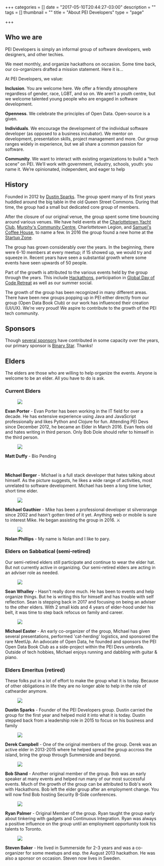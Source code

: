+++
categories = []
date = "2017-05-10T20:44:27-03:00"
description = ""
tags = []
thumbnail = ""
title = "About PEI Developers"
type = "page"

+++
## Who we are

PEI Developers is simply an informal group of software developers, web designers, and other techies.

We meet monthly, and organize hackathons on occasion. Some time back, our co-organizers drafted a mission statement. Here it is…

At PEI Developers, we value:

**Inclusion**. You are welcome here. We offer a friendly atmosphere regardless of gender, race, LGBT, and so on. We aren’t a youth centre, but we welcome talented young people who are engaged in software development.

**Openness**. We celebrate the principles of Open Data. Open-source is a given.

**Individuals**. We encourage the development of the individual software developer (as opposed to a business incubator). We mentor on development, presentation skills, project management and more. Our group ranges widely in experience, but we all share a common passion for software.

**Community**.  We want to interact with existing organizations to build a “tech scene” on PEI. We’ll work with government, industry, schools, youth: you name it. We’re opinionated, independent, and eager to help

## History

Founded in 2012 by [Dustin Sparks](https://twitter.com/dustin_sparks). The group spent many of its first years huddled around the big table in the old Queen Street Commons. During that time, the group had a small but dedicated core group of members.

After the closure of our original venue, the group spent some time bouncing around various venues. We have held events at the [Charlottetown Yacht Club](http://www.cyc.pe.ca/), [Murphy's Community Centre](https://www.murphyscommunitycentre.com/), Charlottetown Legion, and [Samuel's Coffee House](https://samuelscoffeehouse.ca/), to name a few. In 2016 the group found a new home at the [Startup Zone](https://startupzone.ca/).

The group has grown considerably over the years. In the beginning, there were 6-10 members at every meetup; if 15 showed up, we would try and squeeze in. Recent years have seen a substantial growth where some events have seen upwards of 50 people.

Part of the growth is attributed to the various events held by the group through the years. This include [Hackathons](http://bit.ly/2sIZITO), participation in [Global Day of Code Retreat](http://bit.ly/2sIZITO) as well as our summer social.

The growth of the group has been recognized in many different areas. There have been new groups popping up in PEI either directly from our group (Open Data Book Club) or our work has influenced their creation (UI/UX). We're very proud! We aspire to contribute to the growth of the PEI tech community.

## Sponsors

Though [several sponsors](https://github.com/peidevs/Event_Resources/blob/master/MeetUps.csv) have contributed in some capacity over the years, our primary sponsor is [Binary Star](http://www.binarystar.biz/). Thanks!

## Elders

The elders are those who are willing to help organize the events. Anyone is welcome to be an elder. All you have to do is ask.

### Current Elders

<article class="loop__item post clearfix">
<figure class="loop__thumbnail">
<img src="https://secure.meetupstatic.com/photos/member/d/8/6/0/member_163435392.jpeg"> 
</figure>
<div class="loop__content clearfix">
<strong>Evan Porter</strong> - Evan Porter has been working in the IT field for over a decade. He has extensive experience using Java and JavaScript professionally and likes Python and Clojure for fun. Attending PEI Devs since December 2012, he became an Elder in March 2016. Evan feels old and hates writing in third person. Only Bob Dole should refer to himself in the third person.
</div>
</article>

<article class="loop__item post clearfix">
<figure class="loop__thumbnail">
<img src="https://secure.meetupstatic.com/photos/member/2/5/8/2/member_162429602.jpeg"> 
</figure>
<div class="loop__content clearfix">
<strong>Matt Duffy</strong> - Bio Pending
</div>
</article>

<article class="loop__item post clearfix">
<figure class="loop__thumbnail">
<br />
</figure>
<div class="loop__content clearfix">
<strong>Michael Berger</strong> - Michael is a full stack developer that hates talking about himself. As the picture suggests, he likes a wide range of activities, most unrelated to software development. Michael has been a long time lurker, short time elder.
</div>
</article>

<article class="loop__item post clearfix">
<figure class="loop__thumbnail">
<img src="https://secure.meetupstatic.com/photos/member/1/0/9/9/member_246964249.jpeg"> 
</figure>
<div class="loop__content clearfix">
<strong>Michael Gauthier</strong> - Mike has been a professional developer st silverorange since 2002 and hasn't gotten tired of it yet. Anything web or mobile is sure to interest Mike. He began assisting the group in 2016. ⚔
</div>
</article>

<article class="loop__item post clearfix">
<figure class="loop__thumbnail">
<img src="https://secure.meetupstatic.com/photos/member/8/2/8/5/member_263913413.jpeg"> 
</figure>
<div class="loop__content clearfix">
<strong>Nolan Phillips</strong> - My name is Nolan and I like to pary.
</div>
</article>

### Elders on Sabbatical (semi-retired)

Our semi-retired elders still participate and continue to wear the elder hat. But not currently active in organizing. Our semi-retired elders are acting in an adviser role as needed.

<article class="loop__item post clearfix">
<figure class="loop__thumbnail">
<img src="https://secure.meetupstatic.com/photos/member/c/7/e/4/member_159531172.jpeg"> 
</figure>
<div class="loop__content clearfix">
<strong>Sean Whalley</strong> - Hasn't really done much. He has been to events and help organize things. But he is writing this for himself and has trouble with self reflection. Sean is stepping back in 2017 and focusing on being an adviser to the other elders. With 2 small kids and 4 years of elder-hood under his belt, it was time to step back refocus on family and career.
</div>
</article>

<article class="loop__item post clearfix">
<figure class="loop__thumbnail">
<img src="https://secure.meetupstatic.com/photos/member/4/b/c/0/member_156379392.jpeg"> 
</figure>
<div class="loop__content clearfix">
<strong>Michael Easter</strong> - An early co-organizer of the group, Michael has given several presentations, performed 'cat-herding' logistics, and sponsored the rare MeetUp. An advocate of Open Data, he founded and sponsors the PEI Open Data Book Club as a side-project within the PEI Devs umbrella. Outside of tech hobbies, Michael enjoys running and dabbling with guitar &amp; piano.
</div>
</article>

### Elders Emeritus (retired)

These folks put in a lot of effort to make the group what it is today. Because of other obligations in life they are no longer able to help in the role of cathearder anymore.

<article class="loop__item post clearfix">
<figure class="loop__thumbnail">
<img src="https://secure.meetupstatic.com/photos/member/4/0/e/4/member_46456612.jpeg"> 
</figure>
<div class="loop__content clearfix">
<strong>Dustin Sparks</strong> - Founder of the PEI Developers group. Dustin carried the group for the first year and helped mold it into what it is today. Dustin stepped back from a leadership role in 2015 to focus on his business and family
</div>
</article>

<article class="loop__item post clearfix">
<figure class="loop__thumbnail">
<img src="https://secure.meetupstatic.com/photos/member/b/a/7/e/member_163727742.jpeg"> 
</figure>
<div class="loop__content clearfix">
<strong>Derek Campbell</strong> - One of the original members of the group. Derek was an active elder in 2013-2015 where he helped spread the group accross the island, bring the group through Summerside and beyond. 
</div>
</article>

<article class="loop__item post clearfix">
<figure class="loop__thumbnail">
<img src="https://secure.meetupstatic.com/photos/member/a/b/1/a/member_89983802.jpeg"> 
</figure>
<div class="loop__content clearfix">
<strong>Bob Shand</strong> - Another original member of the group. Bob was an early speaker at many events and helped run many of our most successful events. Much of the growth of the group can be attributed to Bob's work with Hackathons. Bob left the elder group after an employment change. You will now find Bob hosting Security B-Side conferences.
</div>
</article>

<article class="loop__item post clearfix">
<figure class="loop__thumbnail">
<img src="https://secure.meetupstatic.com/s/img/2982428616572973604/noPhoto_80.gif"> 
</figure>
<div class="loop__content clearfix">
<strong>Ryan Palmer</strong> - Original Member of the group. Ryan taught the group early about tinkering with gadgets and Continuous Integration. Ryan was always a positive influence on the group until an employment opportunity took his talents to Toronto.
</div>
</article>

<article class="loop__item post clearfix">
<figure class="loop__thumbnail">
<img src="https://secure.meetupstatic.com/s/img/2982428616572973604/noPhoto_80.gif"> 
</figure>
<div class="loop__content clearfix">
<strong>Steven Baker</strong> - He lived in Summerside for 2-3 years and was a co-organizer for some meetups and esp. the August 2013 hackathon. He was also a sponsor on occasion. Steven now lives in Sweden.
</div>
</article>